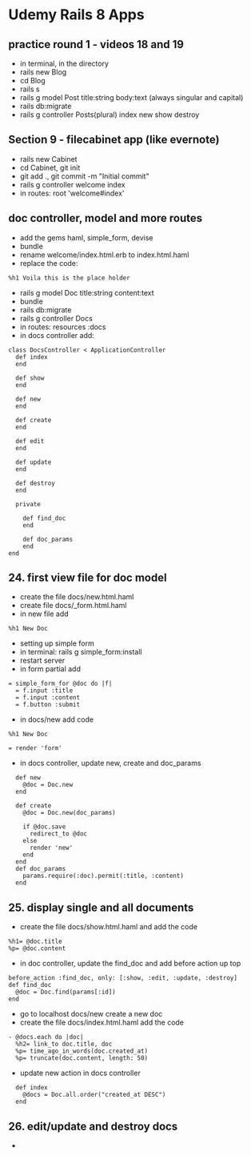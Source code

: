 <link rel="stylesheet" href="style.css">

# Udemy Rails 8 Apps

## practice round 1 - videos 18 and 19
- in terminal, in the directory
- rails new Blog
- cd Blog
- rails s
- rails g model Post title:string body:text (always singular and capital)
- rails db:migrate
- rails g controller Posts(plural) index new show destroy

## Section 9 - filecabinet app (like evernote)
- rails new Cabinet
- cd Cabinet, git init
- git add ., git commit -m "Initial commit"
- rails g controller welcome index
- in routes: root 'welcome#index'

## doc controller, model and more routes
- add the gems haml, simple_form, devise
- bundle
- rename welcome/index.html.erb to index.html.haml
- replace the code: 

```
%h1 Voila this is the place holder
```

- rails g model Doc title:string content:text
- bundle
- rails db:migrate
- rails g controller Docs
- in routes: resources :docs
- in docs controller add:

```
class DocsController < ApplicationController
  def index
  end

  def show
  end

  def new
  end

  def create
  end

  def edit
  end

  def update
  end

  def destroy
  end

  private

    def find_doc
    end

    def doc_params
    end
end

```

## 24. first view file for doc model

- create the file docs/new.html.haml
- create file docs/_form.html.haml
- in new file add

```
%h1 New Doc
```

- setting up simple form
- in terminal: rails g simple_form:install
- restart server
- in form partial add

```
= simple_form_for @doc do |f|
  = f.input :title
  = f.input :content
  = f.button :submit
```

- in docs/new add code

```
%h1 New Doc

= render 'form'
```

- in docs controller, update new, create and doc_params

```
  def new
    @doc = Doc.new
  end

  def create
    @doc = Doc.new(doc_params)

    if @doc.save
      redirect_to @doc
    else
      render 'new'
    end
  end
  def doc_params
    params.require(:doc).permit(:title, :content)
  end  
```

## 25. display single and all documents

- create the file docs/show.html.haml and add the code

```
%h1= @doc.title
%p= @doc.content
```

- in doc controller, update the find_doc and add before action up top

```
before_action :find_doc, only: [:show, :edit, :update, :destroy]
def find_doc
  @doc = Doc.find(params[:id])
end
```

- go to localhost docs/new create a new doc
- create the file docs/index.html.haml add the code

```
- @docs.each do |doc|
  %h2= link_to doc.title, doc
  %p= time_ago_in_words(doc.created_at)
  %p= truncate(doc.content, length: 50)
```

- update new action in docs controller

```
  def index
    @docs = Doc.all.order("created_at DESC")
  end
```

## 26. edit/update and destroy docs

- 